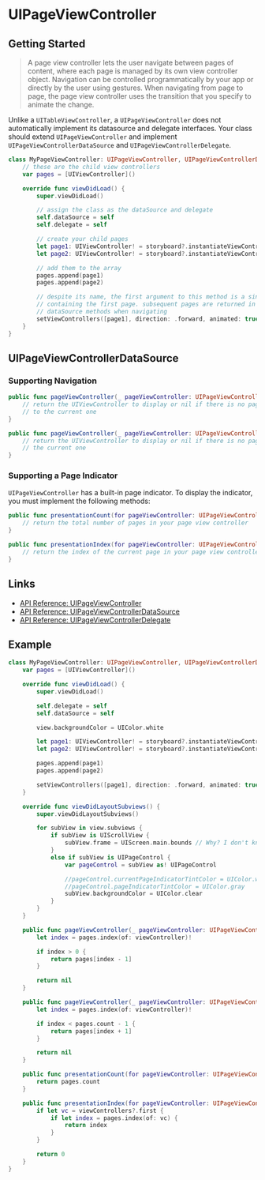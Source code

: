 # UIPageViewController

## Getting Started

> A page view controller lets the user navigate between pages of content, where each page is managed by its own view controller object. Navigation can be controlled programmatically by your app or directly by the user using gestures. When navigating from page to page, the page view controller uses the transition that you specify to animate the change.

Unlike a `UITableViewController`, a `UIPageViewController` does not automatically implement its datasource and delegate interfaces. Your class should extend `UIPageViewController` and implement `UIPageViewControllerDataSource` and `UIPageViewControllerDelegate`.

```swift
class MyPageViewController: UIPageViewController, UIPageViewControllerDataSource, UIPageViewControllerDelegate {
    // these are the child view controllers
    var pages = [UIViewController]()

    override func viewDidLoad() {
        super.viewDidLoad()

        // assign the class as the dataSource and delegate
        self.dataSource = self
        self.delegate = self

        // create your child pages
        let page1: UIViewController! = storyboard?.instantiateViewController(withIdentifier: "page1")
        let page2: UIViewController! = storyboard?.instantiateViewController(withIdentifier: "page2")

        // add them to the array
        pages.append(page1)
        pages.append(page2)

        // despite its name, the first argument to this method is a singleton array
        // containing the first page. subsequent pages are returned in the
        // dataSource methods when navigating
        setViewControllers([page1], direction: .forward, animated: true)
    }
}
```

## UIPageViewControllerDataSource

### Supporting Navigation

```swift
public func pageViewController(_ pageViewController: UIPageViewController, viewControllerBefore viewController: UIViewController) -> UIViewController? {
    // return the UIViewController to display or nil if there is no page prior
    // to the current one
}

public func pageViewController(_ pageViewController: UIPageViewController, viewControllerAfter viewController: UIViewController) -> UIViewController? {
    // return the UIViewController to display or nil if there is no page after
    // the current one
}
```

### Supporting a Page Indicator

`UIPageViewController` has a built-in page indicator. To display the indicator, you must implement the following methods:

```swift
public func presentationCount(for pageViewController: UIPageViewController) -> Int {
    // return the total number of pages in your page view controller
}

public func presentationIndex(for pageViewController: UIPageViewController) -> Int {
    // return the index of the current page in your page view controller
}
```

## Links

  *  [API Reference: UIPageViewController](https://developer.apple.com/reference/uikit/uipageviewcontroller)
  *  [API Reference: UIPageViewControllerDataSource](https://developer.apple.com/reference/uikit/uipageviewcontrollerdatasource)
  *  [API Reference: UIPageViewControllerDelegate](https://developer.apple.com/reference/uikit/uipageviewcontrollerdelegate)

## Example

```swift
class MyPageViewController: UIPageViewController, UIPageViewControllerDataSource, UIPageViewControllerDelegate {
    var pages = [UIViewController]()

    override func viewDidLoad() {
        super.viewDidLoad()

        self.delegate = self
        self.dataSource = self

        view.backgroundColor = UIColor.white

        let page1: UIViewController! = storyboard?.instantiateViewController(withIdentifier: "page1")
        let page2: UIViewController! = storyboard?.instantiateViewController(withIdentifier: "page2")

        pages.append(page1)
        pages.append(page2)

        setViewControllers([page1], direction: .forward, animated: true)
    }

    override func viewDidLayoutSubviews() {
        super.viewDidLayoutSubviews()

        for subView in view.subviews {
            if subView is UIScrollView {
                subView.frame = UIScreen.main.bounds // Why? I don't know.
            }
            else if subView is UIPageControl {
                var pageControl = subView as! UIPageControl

                //pageControl.currentPageIndicatorTintColor = UIColor.white
                //pageControl.pageIndicatorTintColor = UIColor.gray
                subView.backgroundColor = UIColor.clear
            }
        }
    }

    public func pageViewController(_ pageViewController: UIPageViewController, viewControllerBefore viewController: UIViewController) -> UIViewController? {
        let index = pages.index(of: viewController)!

        if index > 0 {
            return pages[index - 1]
        }

        return nil
    }

    public func pageViewController(_ pageViewController: UIPageViewController, viewControllerAfter viewController: UIViewController) -> UIViewController? {
        let index = pages.index(of: viewController)!

        if index < pages.count - 1 {
            return pages[index + 1]
        }

        return nil
    }

    public func presentationCount(for pageViewController: UIPageViewController) -> Int {
        return pages.count
    }

    public func presentationIndex(for pageViewController: UIPageViewController) -> Int {
        if let vc = viewControllers?.first {
            if let index = pages.index(of: vc) {
                return index
            }
        }

        return 0
    }
}
```
